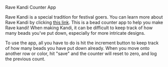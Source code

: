 Rave Kandi Counter App 


Rave Kandi is a special tradition for festival goers. You can learn more about Rave Kandi by clicking [this link](https://www.iheartraves.com/blogs/post/how-to-trade-kandi-at-a-rave). This is a bead counter app to help you make Rave kandi! When making Kandi, it can be difficult to keep track of how many beads you've put down, especially for more intricate designs. 

To use the app, all you have to do is hit the increment button to keep track of how many beads you have put down already. When you move onto another row or color, hit "save" and the counter will reset to zero, and log the previous count. 
